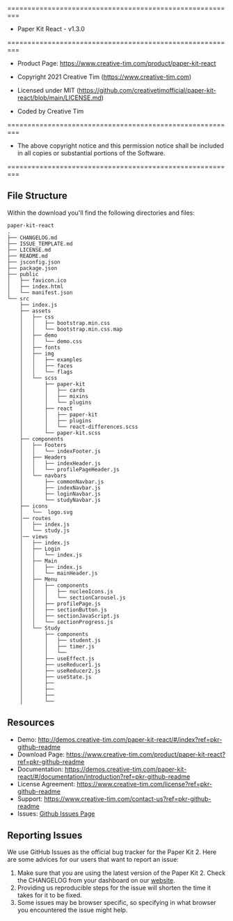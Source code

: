 =========================================================
* Paper Kit React - v1.3.0

=========================================================

* Product Page: https://www.creative-tim.com/product/paper-kit-react

* Copyright 2021 Creative Tim (https://www.creative-tim.com)
* Licensed under MIT (https://github.com/creativetimofficial/paper-kit-react/blob/main/LICENSE.md)

* Coded by Creative Tim

=========================================================
* The above copyright notice and this permission notice shall be included in all copies or substantial portions of the Software.

=========================================================



## File Structure

Within the download you'll find the following directories and files:
```
paper-kit-react
.
├── CHANGELOG.md
├── ISSUE_TEMPLATE.md
├── LICENSE.md
├── README.md
├── jsconfig.json
├── package.json
├── public
│   ├── favicon.ico
│   ├── index.html
│   └── manifest.json
└── src
    ├── index.js
    ├── assets
    │   ├── css
    │   │   ├── bootstrap.min.css
    │   │   └── bootstrap.min.css.map
    │   ├── demo
    │   │   └── demo.css
    │   ├── fonts
    │   ├── img
    │   │   ├── examples
    │   │   ├── faces
    │   │   └── flags
    │   └── scss
    │       ├── paper-kit
    │       │   ├── cards
    │       │   ├── mixins
    │       │   └── plugins
    │       ├── react
    │       │   ├── paper-kit
    │       │   ├── plugins
    │       │   └── react-differences.scss
    │       └── paper-kit.scss
    ├── components
    │   ├── Footers
    │   │   └── indexFooter.js
    │   ├── Headers
    │   │   ├── indexHeader.js
    │   │   └── profilePageHeader.js
    │   └── navbars
    │       ├── commonNavbar.js
    │       ├── indexNavbar.js
    │       ├── loginNavbar.js
    │       └── studyNavbar.js
    ├── icons
    │   └──  logo.svg    
    │── routes
    │   ├── index.js    
    │   └── study.js
    │── views
    │   ├── index.js
    │   ├── Login
    │   │   └── index.js
    │   ├── Main
    │   │   ├── index.js
    │   │   └── mainHeader.js
    │   ├── Menu
    │   │   ├── components
    │   │   │   ├── nucleoIcons.js
    │   │   │   └── sectionCarousel.js
    │   │   ├── profilePage.js
    │   │   ├── sectionButton.js
    │   │   ├── sectionJavaScript.js
    │   │   └── sectionProgress.js
    │   └── Study
    │       ├── components
    │       │   ├── student.js
    │       │   ├── timer.js
    │       │   └── 
    │       ├── useEffect.js
    │       ├── useReducer1.js
    │       ├── useReducer2.js
    │       ├── useState.js
    │       ├── 
    │       ├── 
    │       ├──     
    │       └──
```
## Resources
- Demo: <http://demos.creative-tim.com/paper-kit-react/#/index?ref=pkr-github-readme>
- Download Page: <https://www.creative-tim.com/product/paper-kit-react?ref=pkr-github-readme>
- Documentation: <https://demos.creative-tim.com/paper-kit-react/#/documentation/introduction?ref=pkr-github-readme>
- License Agreement: <https://www.creative-tim.com/license?ref=pkr-github-readme>
- Support: <https://www.creative-tim.com/contact-us?ref=pkr-github-readme>
- Issues: [Github Issues Page](https://github.com/creativetimofficial/paper-kit-react/issues)

## Reporting Issues

We use GitHub Issues as the official bug tracker for the Paper Kit 2. Here are some advices for our users that want to report an issue:

1. Make sure that you are using the latest version of the Paper Kit 2. Check the CHANGELOG from your dashboard on our [website](https://www.creative-tim.com/?ref=pkr-github-readme).
2. Providing us reproducible steps for the issue will shorten the time it takes for it to be fixed.
3. Some issues may be browser specific, so specifying in what browser you encountered the issue might help.
